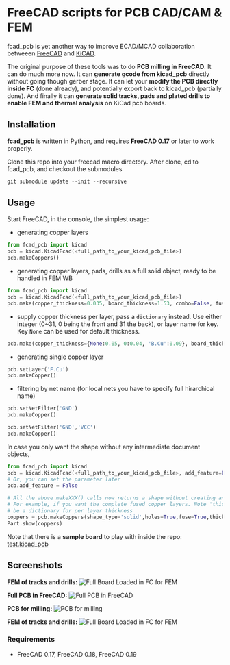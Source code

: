 # FreeCAD scripts for PCB CAD/CAM & FEM

fcad_pcb is yet another way to improve ECAD/MCAD collaboration betweeen
[FreeCAD](http://www.freecadweb.org/) and [KiCAD](http://kicad-pcb.org/). 

The original purpose of these tools was to do **PCB milling in FreeCAD**. It can do much more now. 
It can **generate gcode from kicad_pcb** directly without going though gerber stage. 
It can let your **modify the PCB directly inside FC** (done already), and potentially export back to kicad_pcb (partially done). 
And finally it can **generate solid tracks, pads and plated drills to enable FEM and thermal analysis** on KiCad pcb boards.

## Installation

**fcad_pcb** is written in Python, and requires **FreeCAD 0.17** or later to work properly.

Clone this repo into your freecad macro directory. 
After clone, cd to fcad_pcb, and checkout the submodules

```python
git submodule update --init --recursive
```
## Usage
Start FreeCAD, in the console, the simplest usage:

- generating copper layers

```python
from fcad_pcb import kicad
pcb = kicad.KicadFcad(<full_path_to_your_kicad_pcb_file>)
pcb.makeCoppers()
```

- generating copper layers, pads, drills as a full solid object, ready to be handled in FEM WB

```python
from fcad_pcb import kicad
pcb = kicad.KicadFcad(<full_path_to_your_kicad_pcb_file>)
pcb.make(copper_thickness=0.035, board_thickness=1.53, combo=False, fuseCoppers=True )
```

* supply copper thickness per layer, pass a `dictionary` instead. Use either
  integer (0~31, 0 being the front and 31 the back), or layer name for key. Key
  `None` can be used for default thickness.
```python
pcb.make(copper_thickness={None:0.05, 0:0.04, 'B.Cu':0.09}, board_thickness=1.53, combo=False, fuseCoppers=True)
```


- generating single copper layer

```python
pcb.setLayer('F.Cu')
pcb.makeCopper()
```

* <a name="net-filter"/>filtering by net name (for local nets you have to specify full hirarchical name)

```python
pcb.setNetFilter('GND')
pcb.makeCopper()

pcb.setNetFilter('GND','VCC')
pcb.makeCopper()
```

In case you only want the shape without any intermediate document objects,

```python
from fcad_pcb import kicad
pcb = kicad.KicadFcad(<full_path_to_your_kicad_pcb_file>, add_feature=False)
# Or, you can set the parameter later
pcb.add_feature = False

# All the above makeXXX() calls now returns a shape without creating any features
# For example, if you want the complete fused copper layers. Note 'thickness' can
# be a dictionary for per layer thickness
coppers = pcb.makeCoppers(shape_type='solid',holes=True,fuse=True,thickness=0.05)
Part.show(coppers)
```

Note that there is a **sample board** to play with inside the repo:
[test.kicad_pcb](kicad_parser/test.kicad_pcb)

## Screenshots
**FEM of tracks and drills:**
![Full Board Loaded in FC for FEM](screenshots/solid-tracks-pads-drills-for-FEM.png?raw=true "Full Board Loaded in FC for FEM")

**Full PCB in FreeCAD:**
![Full PCB in FreeCAD](screenshots/full-board-and-tracks.png?raw=true "Full PCB in FreeCAD")

**PCB for milling:**
![PCB for milling](screenshots/pcb-milling.png?raw=true "PCB for milling")

**FEM of tracks and drills:**
![Full Board Loaded in FC for FEM](screenshots/fcad_pcb-generating-for-FEM.gif?raw=true "Full Board Loaded in FC for FEM")

### Requirements
- FreeCAD 0.17, FreeCAD 0.18, FreeCAD 0.19
